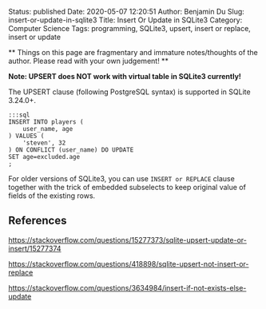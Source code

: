 Status: published
Date: 2020-05-07 12:20:51
Author: Benjamin Du
Slug: insert-or-update-in-sqlite3
Title: Insert Or Update in SQLite3
Category: Computer Science
Tags: programming, SQLite3, upsert, insert or replace, insert or update

**
Things on this page are fragmentary and immature notes/thoughts of the author.
Please read with your own judgement!
**

**Note: UPSERT does NOT work with virtual table in SQLite3 currently!**


The UPSERT clause (following PostgreSQL syntax)
is supported in SQLite 3.24.0+.

    :::sql
    INSERT INTO players (
        user_name, age
    ) VALUES (
        'steven', 32
    ) ON CONFLICT (user_name) DO UPDATE
    SET age=excluded.age
    ;

For older versions of SQLite3,
you can use `INSERT or REPLACE` clause together with the trick of embedded subselects 
to keep original value of fields of the existing rows.

## References

https://stackoverflow.com/questions/15277373/sqlite-upsert-update-or-insert/15277374

https://stackoverflow.com/questions/418898/sqlite-upsert-not-insert-or-replace

https://stackoverflow.com/questions/3634984/insert-if-not-exists-else-update
